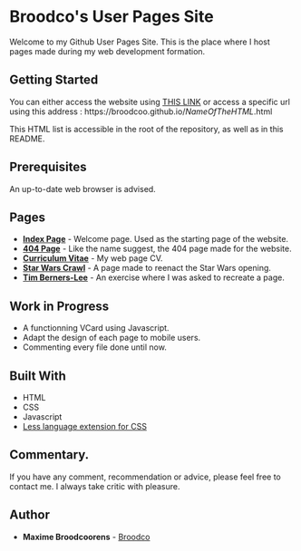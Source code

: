 # Broodco's User Pages Site

Welcome to my Github User Pages Site. This is the place where I host pages made during my web development formation.

## Getting Started

You can either access the website using [THIS LINK](https://broodco.github.io/index.html) or access a specific url using this address : ht<span>tps://</span>broodcoo.github.io/*NameOfTheHTML*.html

This HTML list is accessible in the root of the repository, as well as in this README.

## Prerequisites

An up-to-date web browser is advised. 

## Pages

* [**Index Page**](https://broodco.github.io/index.html) - Welcome page. Used as the starting page of the website.
* [**404 Page**](https://broodco.github.io/404.html) - Like the name suggest, the 404 page made for the website.
* [**Curriculum Vitae**](https://broodco.github.io/cv.html) - My web page CV.
* [**Star Wars Crawl**](https://broodco.github.io/starwars.html) - A page made to reenact the Star Wars opening.
* [**Tim Berners-Lee**](https://broodco.github.io/tim.html) - An exercise where I was asked to recreate a page.

## Work in Progress

* A functionning VCard using Javascript.
* Adapt the design of each page to mobile users.
* Commenting every file done until now.

## Built With

* HTML
* CSS 
* Javascript
* [Less language extension for CSS](https://lesscss.org)

## Commentary.

If you have any comment, recommendation or advice, please feel free to contact me. I always take critic with pleasure.

## Author

* **Maxime Broodcoorens** - [Broodco](https://github.com/Broodco)
